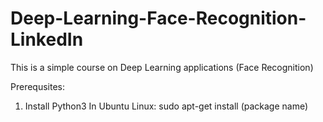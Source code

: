 # Deep-Learning-Face-Recognition-LinkedIn
This is a simple course on Deep Learning applications (Face Recognition)

Prerequsites:

1. Install Python3
   In Ubuntu Linux: sudo apt-get install (package name)
